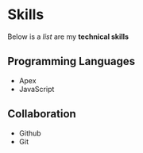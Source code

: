 # Skills
Below is a _list_ are my **technical skills**

## Programming Languages
- Apex
- JavaScript

## Collaboration
- Github
- Git
